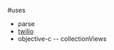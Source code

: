 #uses 
 - parse
 - [twilio]
 - objective-c
 --   collectionViews

[twilio]:https://www.twilio.com/blog/2012/11/get-started-with-twilio-and-parse-in-the-twilio-cloud-module.html
